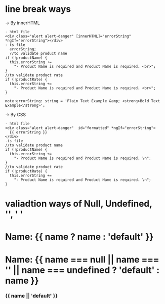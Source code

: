 # line break ways

-> By innerHTML 

    - html file
    <div class="alert alert-danger" [innerHTML]="errorString" *ngIf="errorString"></div>
    - ts file
      errorString;
      //to validate product name
    if (!productName) {
      this.errorString +=
        "- Product Name is required and Product Name is required. <br>";
    }
    //to validate product rate
    if (!productRate) {
      this.errorString +=
        "- Product Name is required and Product Name is required. <br>";
    }
    
    note:errorString: string = 'Plain Text Example &amp; <strong>Bold Text Example</strong>';
    
-> By CSS

    - html file
    <div class="alert alert-danger"  id="formatted" *ngIf="errorString">
      {{ errorString }}
    </div>
    -ts file
    //to validate product name
    if (!productName) {
      this.errorString +=
        "- Product Name is required and Product Name is required. \n";
    }
    //to validate product rate
    if (!productRate) {
      this.errorString +=
        "- Product Name is required and Product Name is required. \n";
    }


# valiadtion ways of Null, Undefined, '', ' '

  <h1>Name: {{ name ? name : 'default' }}</h1>
 
  <h1>Name: {{ name === null || name === '' || name === undefined ? 'default' : name }} </h1>

  <h3>{{ name || 'default' }}</h3>


